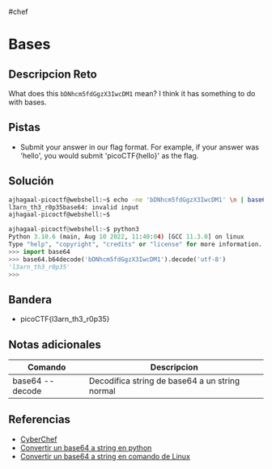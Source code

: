 #chef
# Bases

## Descripcion Reto
What does this `bDNhcm5fdGgzX3IwcDM1` mean? I think it has something to do with bases.

## Pistas
* Submit your answer in our flag format. For example, if your answer was 'hello', you would submit 'picoCTF{hello}' as the flag.

## Solución
```bash
ajhagaal-picoctf@webshell:~$ echo -ne 'bDNhcm5fdGgzX3IwcDM1' \n | base64 --decode
l3arn_th3_r0p35base64: invalid input
ajhagaal-picoctf@webshell:~$ 
```
```python
ajhagaal-picoctf@webshell:~$ python3
Python 3.10.6 (main, Aug 10 2022, 11:40:04) [GCC 11.3.0] on linux
Type "help", "copyright", "credits" or "license" for more information.
>>> import base64
>>> base64.b64decode('bDNhcm5fdGgzX3IwcDM1').decode('utf-8')
'l3arn_th3_r0p35'
>>> 
```

## Bandera
* picoCTF{l3arn_th3_r0p35}

## Notas adicionales
| Comando | Descripcion |
|---------|-------------|
| base64 --decode | Decodifica string de base64 a un string normal |

## Referencias
- [CyberChef](https://gchq.github.io/CyberChef/)
- [Convertir un base64 a string en python](https://stackoverflow.com/questions/13262125/how-to-convert-from-base64-to-string-python-3-2)
- [Convertir un base64 a string en comando de Linux](https://www.serverlab.ca/tutorials/linux/administration-linux/how-to-base64-encode-and-decode-from-command-line/)